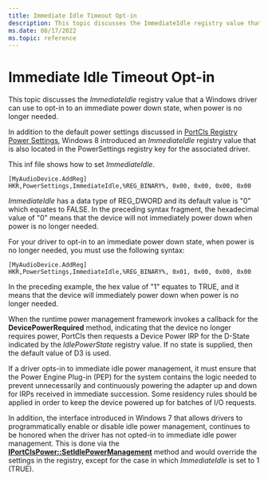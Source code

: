 ```yaml
---
title: Immediate Idle Timeout Opt-in
description: This topic discusses the ImmediateIdle registry value that a Windows 8 driver can use to opt-in to an immediate power down state, when power is no longer needed.
ms.date: 08/17/2022
ms.topic: reference
---
```


# <span id="audio.immediate_idle_timeout_opt-in"></span>Immediate Idle Timeout Opt-in


This topic discusses the *ImmediateIdle* registry value that a Windows driver can use to opt-in to an immediate power down state, when power is no longer needed.

In addition to the default power settings discussed in [PortCls Registry Power Settings](portcls-registry-power-settings.md), Windows 8 introduced an *ImmediateIdle* registry value that is also located in the PowerSettings registry key for the associated driver. 

This inf file shows how to set *ImmediateIdle*.

```inf
[MyAudioDevice.AddReg]
HKR,PowerSettings,ImmediateIdle,%REG_BINARY%, 0x00, 0x00, 0x00, 0x00
```

*ImmediateIdle* has a data type of REG\_DWORD and its default value is "0" which equates to FALSE. In the preceding syntax fragment, the hexadecimal value of "0" means that the device will not immediately power down when power is no longer needed.

For your driver to opt-in to an immediate power down state, when power is no longer needed, you must use the following syntax:

```inf
[MyAudioDevice.AddReg]
HKR,PowerSettings,ImmediateIdle,%REG_BINARY%, 0x01, 0x00, 0x00, 0x00
```

In the preceding example, the hex value of "1" equates to TRUE, and it means that the device will immediately power down when power is no longer needed.

When the runtime power management framework invokes a callback for the **DevicePowerRequired** method, indicating that the device no longer requires power, PortCls then requests a Device Power IRP for the D-State indicated by the *IdlePowerState* registry value. If no state is supplied, then the default value of D3 is used.

If a driver opts-in to immediate idle power management, it must ensure that the Power Engine Plug-in (PEP) for the system contains the logic needed to prevent unnecessarily and continuously powering the adapter up and down for IRPs received in immediate succession. Some residency rules should be applied in order to keep the device powered up for batches of I/O requests.

In addition, the interface introduced in Windows 7 that allows drivers to programmatically enable or disable idle power management, continues to be honored when the driver has not opted-in to immediate idle power management. This is done via the [**IPortClsPower::SetIdlePowerManagement**](/windows-hardware/drivers/ddi/portcls/nf-portcls-iportclspower-setidlepowermanagement) method and would override the settings in the registry, except for the case in which *ImmediateIdle* is set to 1 (TRUE).

 

